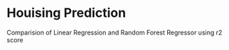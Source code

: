 # Houising Prediction 
Comparision of Linear Regression and Random Forest Regressor using r2 score 
